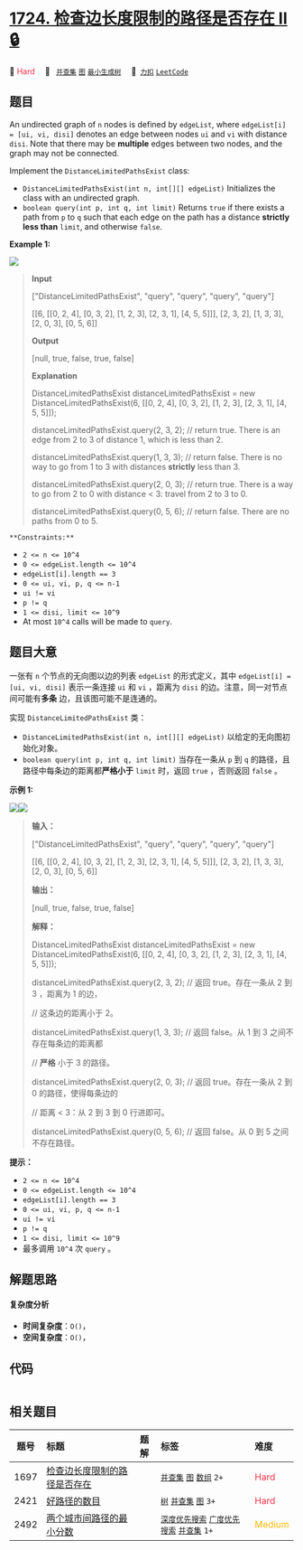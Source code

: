 # [1724. 检查边长度限制的路径是否存在 II 🔒](https://2xiao.github.io/leetcode-js/problem/1724.html)

🔴 <font color=#ff334b>Hard</font>&emsp; 🔖&ensp; [`并查集`](/tag/union-find.md) [`图`](/tag/graph.md) [`最小生成树`](/tag/minimum-spanning-tree.md)&emsp; 🔗&ensp;[`力扣`](https://leetcode.cn/problems/checking-existence-of-edge-length-limited-paths-ii) [`LeetCode`](https://leetcode.com/problems/checking-existence-of-edge-length-limited-paths-ii)

## 题目

An undirected graph of `n` nodes is defined by `edgeList`, where `edgeList[i]
= [ui, vi, disi]` denotes an edge between nodes `ui` and `vi` with distance
`disi`. Note that there may be **multiple** edges between two nodes, and the
graph may not be connected.

Implement the `DistanceLimitedPathsExist` class:

  * `DistanceLimitedPathsExist(int n, int[][] edgeList)` Initializes the class with an undirected graph.
  * `boolean query(int p, int q, int limit)` Returns `true` if there exists a path from `p` to `q` such that each edge on the path has a distance **strictly less than** `limit`, and otherwise `false`.



**Example 1:**

**![](https://fastly.jsdelivr.net/gh/doocs/leetcode@main/solution/1700-1799/1724.Checking%20Existence%20of%20Edge%20Length%20Limited%20Paths%20II/images/messed.png)**

> 
> 
> 
> 
> 
> **Input**
> 
> ["DistanceLimitedPathsExist", "query", "query", "query", "query"]
> 
> [[6, [[0, 2, 4], [0, 3, 2], [1, 2, 3], [2, 3, 1], [4, 5, 5]]], [2, 3, 2], [1, 3, 3], [2, 0, 3], [0, 5, 6]]
> 
> **Output**
> 
> [null, true, false, true, false]
> 
> 
> 
> **Explanation**
> 
> DistanceLimitedPathsExist distanceLimitedPathsExist = new DistanceLimitedPathsExist(6, [[0, 2, 4], [0, 3, 2], [1, 2, 3], [2, 3, 1], [4, 5, 5]]);
> 
> distanceLimitedPathsExist.query(2, 3, 2); // return true. There is an edge from 2 to 3 of distance 1, which is less than 2.
> 
> distanceLimitedPathsExist.query(1, 3, 3); // return false. There is no way to go from 1 to 3 with distances **strictly** less than 3.
> 
> distanceLimitedPathsExist.query(2, 0, 3); // return true. There is a way to go from 2 to 0 with distance < 3: travel from 2 to 3 to 0.
> 
> distanceLimitedPathsExist.query(0, 5, 6); // return false. There are no paths from 0 to 5.
> 
> 



`**Constraints:**`

  * `2 <= n <= 10^4`
  * `0 <= edgeList.length <= 10^4`
  * `edgeList[i].length == 3`
  * `0 <= ui, vi, p, q <= n-1`
  * `ui != vi`
  * `p != q`
  * `1 <= disi, limit <= 10^9`
  * At most `10^4` calls will be made to `query`.


## 题目大意

一张有 `n` 个节点的无向图以边的列表 `edgeList` 的形式定义，其中 `edgeList[i] = [ui, vi, disi]` 表示一条连接
`ui` 和 `vi` ，距离为 `disi` 的边。注意，同一对节点间可能有**多条** 边，且该图可能不是连通的。

实现 `DistanceLimitedPathsExist` 类：

  * `DistanceLimitedPathsExist(int n, int[][] edgeList)` 以给定的无向图初始化对象。
  * `boolean query(int p, int q, int limit)` 当存在一条从 `p` 到 `q` 的路径，且路径中每条边的距离都**严格小于** `limit` 时，返回 `true` ，否则返回 `false` 。



**示例 1:**

![](https://fastly.jsdelivr.net/gh/doocs/leetcode@main/solution/1700-1799/1724.Checking%20Existence%20of%20Edge%20Length%20Limited%20Paths%20II/images/1693449815-oSOAxI-%E6%88%AA%E5%B1%8F2023-08-31%2010.43.30.png\){:width=400})![](https://fastly.jsdelivr.net/gh/doocs/leetcode@main/solution/1700-1799/1724.Checking%20Existence%20of%20Edge%20Length%20Limited%20Paths%20II/images/1693449815-oSOAxI-%E6%88%AA%E5%B1%8F2023-08-31%2010.43.30.png)

> 
> 
> 
> 
> 
> **输入：**
> 
> ["DistanceLimitedPathsExist", "query", "query", "query", "query"]
> 
> [[6, [[0, 2, 4], [0, 3, 2], [1, 2, 3], [2, 3, 1], [4, 5, 5]]], [2, 3, 2], [1, 3, 3], [2, 0, 3], [0, 5, 6]]
> 
> **输出：**
> 
> [null, true, false, true, false]
> 
> 
> 
> **解释：**
> 
> DistanceLimitedPathsExist distanceLimitedPathsExist = new DistanceLimitedPathsExist(6, [[0, 2, 4], [0, 3, 2], [1, 2, 3], [2, 3, 1], [4, 5, 5]]);
> 
> distanceLimitedPathsExist.query(2, 3, 2); // 返回 true。存在一条从 2 到 3 ，距离为 1 的边，
> 
> > 
> > 
> > 
> > 
> > 
> > 
> > 
> > 
> > 
> > 
>   // 这条边的距离小于 2。
> 
> distanceLimitedPathsExist.query(1, 3, 3); // 返回 false。从 1 到 3 之间不存在每条边的距离都
> 
> > 
> > 
> > 
> > 
> > 
> > 
> > 
> > 
> > 
> > 
>   // **严格** 小于 3 的路径。
> 
> distanceLimitedPathsExist.query(2, 0, 3); // 返回 true。存在一条从 2 到 0 的路径，使得每条边的
> 
> > 
> > 
> > 
> > 
> > 
> > 
> > 
> > 
> > 
> > 
>   // 距离 < 3：从 2 到 3 到 0 行进即可。
> 
> distanceLimitedPathsExist.query(0, 5, 6); // 返回 false。从 0 到 5 之间不存在路径。
> 
> 



**提示：**

  * `2 <= n <= 10^4`
  * `0 <= edgeList.length <= 10^4`
  * `edgeList[i].length == 3`
  * `0 <= ui, vi, p, q <= n-1`
  * `ui != vi`
  * `p != q`
  * `1 <= disi, limit <= 10^9`
  * 最多调用 `10^4` 次 `query` 。


## 解题思路

#### 复杂度分析

- **时间复杂度**：`O()`，
- **空间复杂度**：`O()`，

## 代码

```javascript

```

## 相关题目

<!-- prettier-ignore -->
| 题号 | 标题 | 题解 | 标签 | 难度 |
| :------: | :------ | :------: | :------ | :------ |
| 1697 | [检查边长度限制的路径是否存在](https://leetcode.com/problems/checking-existence-of-edge-length-limited-paths) |  |  [`并查集`](/tag/union-find.md) [`图`](/tag/graph.md) [`数组`](/tag/array.md) `2+` | <font color=#ff334b>Hard</font> |
| 2421 | [好路径的数目](https://leetcode.com/problems/number-of-good-paths) |  |  [`树`](/tag/tree.md) [`并查集`](/tag/union-find.md) [`图`](/tag/graph.md) `3+` | <font color=#ff334b>Hard</font> |
| 2492 | [两个城市间路径的最小分数](https://leetcode.com/problems/minimum-score-of-a-path-between-two-cities) |  |  [`深度优先搜索`](/tag/depth-first-search.md) [`广度优先搜索`](/tag/breadth-first-search.md) [`并查集`](/tag/union-find.md) `1+` | <font color=#ffb800>Medium</font> |